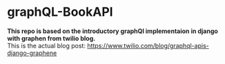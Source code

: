 # graphQL-BookAPI
**This repo is based on the introductory graphQl implementaion in django with graphen from twilio blog.** <br>
This is the actual blog post: https://www.twilio.com/blog/graphql-apis-django-graphene
